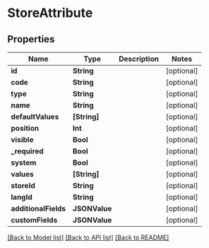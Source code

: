 # StoreAttribute

## Properties
Name | Type | Description | Notes
------------ | ------------- | ------------- | -------------
**id** | **String** |  | [optional] 
**code** | **String** |  | [optional] 
**type** | **String** |  | [optional] 
**name** | **String** |  | [optional] 
**defaultValues** | **[String]** |  | [optional] 
**position** | **Int** |  | [optional] 
**visible** | **Bool** |  | [optional] 
**_required** | **Bool** |  | [optional] 
**system** | **Bool** |  | [optional] 
**values** | **[String]** |  | [optional] 
**storeId** | **String** |  | [optional] 
**langId** | **String** |  | [optional] 
**additionalFields** | **JSONValue** |  | [optional] 
**customFields** | **JSONValue** |  | [optional] 

[[Back to Model list]](../README.md#documentation-for-models) [[Back to API list]](../README.md#documentation-for-api-endpoints) [[Back to README]](../README.md)


